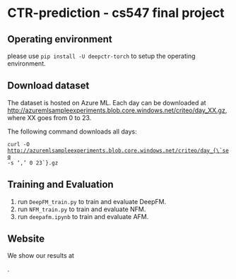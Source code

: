 # CTR-prediction - cs547 final project
## Operating environment

please use `pip install -U deepctr-torch` to setup the operating environment.

## Download dataset

The dataset is hosted on Azure ML.
Each day can be downloaded at http://azuremlsampleexperiments.blob.core.windows.net/criteo/day_XX.gz, where XX goes from 0 to 23.

The following command downloads all days:

<code>curl -O http://azuremlsampleexperiments.blob.core.windows.net/criteo/day_{\`seq -s ‘,’ 0 23\`}.gz</code>

## Training and Evaluation

1. run `DeepFM_train.py` to train and evaluate DeepFM.
2. run `NFM_train.py` to train and evaluate NFM.
3. run `deepafm.ipynb` to train and evaluate AFM.

 ## Website

We show our results at 

[here]: https://888king.github.io/CTR-prediction/

.